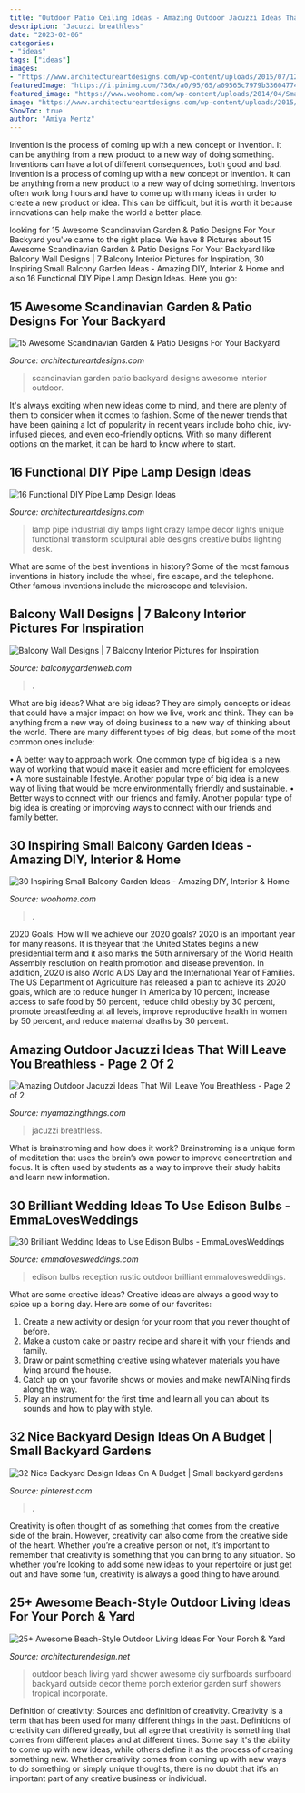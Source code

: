 ```yaml
---
title: "Outdoor Patio Ceiling Ideas - Amazing Outdoor Jacuzzi Ideas That Will Leave You Breathless"
description: "Jacuzzi breathless"
date: "2023-02-06"
categories:
- "ideas"
tags: ["ideas"]
images:
- "https://www.architectureartdesigns.com/wp-content/uploads/2015/07/1210.jpg"
featuredImage: "https://i.pinimg.com/736x/a0/95/65/a09565c7979b3360477407d9c7326f9b.jpg"
featured_image: "https://www.woohome.com/wp-content/uploads/2014/04/Small-Balcony-Garden-ideas-12.jpg"
image: "https://www.architectureartdesigns.com/wp-content/uploads/2015/07/1210.jpg"
ShowToc: true
author: "Amiya Mertz"
---
```



Invention is the process of coming up with a new concept or invention. It can be anything from a new product to a new way of doing something. Inventions can have a lot of different consequences, both good and bad.
Invention is a process of coming up with a new concept or invention. It can be anything from a new product to a new way of doing something. Inventors often work long hours and have to come up with many ideas in order to create a new product or idea. This can be difficult, but it is worth it because innovations can help make the world a better place.

	

		
looking for 15 Awesome Scandinavian Garden &amp; Patio Designs For Your Backyard you've came to the right place. We have 8 Pictures about 15 Awesome Scandinavian Garden &amp; Patio Designs For Your Backyard like Balcony Wall Designs | 7 Balcony Interior Pictures for Inspiration, 30 Inspiring Small Balcony Garden Ideas - Amazing DIY, Interior &amp; Home and also 16 Functional DIY Pipe Lamp Design Ideas. Here you go:
		
    
## 15 Awesome Scandinavian Garden &amp; Patio Designs For Your Backyard

<img loading=lazy src="https://www.architectureartdesigns.com/wp-content/uploads/2015/05/15-Awesome-Scandinavian-Garden-Patio-Designs-For-Your-Backyard-12.jpg" onerror="this.onerror=null;this.src='https://tse4.mm.bing.net/th?id=OIP.30JU5sTEcKUDChs3xn9b3wHaE8&amp;pid=15.1';" alt="15 Awesome Scandinavian Garden &amp; Patio Designs For Your Backyard">

_Source: architectureartdesigns.com_

>scandinavian garden patio backyard designs awesome interior outdoor. 

	

It's always exciting when new ideas come to mind, and there are plenty of them to consider when it comes to fashion. Some of the newer trends that have been gaining a lot of popularity in recent years include boho chic, ivy-infused pieces, and even eco-friendly options. With so many different options on the market, it can be hard to know where to start.

    
## 16 Functional DIY Pipe Lamp Design Ideas

<img loading=lazy src="https://www.architectureartdesigns.com/wp-content/uploads/2015/07/1210.jpg" onerror="this.onerror=null;this.src='https://tse2.mm.bing.net/th?id=OIP.Y9YP9q-V-UBS-kqSgxFaRQHaLX&amp;pid=15.1';" alt="16 Functional DIY Pipe Lamp Design Ideas">

_Source: architectureartdesigns.com_

>lamp pipe industrial diy lamps light crazy lampe decor lights unique functional transform sculptural able designs creative bulbs lighting desk. 

	

What are some of the best inventions in history?
Some of the most famous inventions in history include the wheel, fire escape, and the telephone. Other famous inventions include the microscope and television.

    
## Balcony Wall Designs | 7 Balcony Interior Pictures For Inspiration

<img loading=lazy src="https://balconygardenweb-lhnfx0beomqvnhspx.netdna-ssl.com/wp-content/uploads/2016/03/IMG-20160311-WA0004.jpg" onerror="this.onerror=null;this.src='https://tse2.mm.bing.net/th?id=OIP.EUSnTew7Ohr7qmFP856TTQHaJ3&amp;pid=15.1';" alt="Balcony Wall Designs | 7 Balcony Interior Pictures for Inspiration">

_Source: balconygardenweb.com_

>. 

	

What are big ideas?
What are big ideas? They are simply concepts or ideas that could have a major impact on how we live, work and think. They can be anything from a new way of doing business to a new way of thinking about the world.
There are many different types of big ideas, but some of the most common ones include: 

• A better way to approach work. One common type of big idea is a new way of working that would make it easier and more efficient for employees. 
• A more sustainable lifestyle. Another popular type of big idea is a new way of living that would be more environmentally friendly and sustainable. 
• Better ways to connect with our friends and family. Another popular type of big idea is creating or improving ways to connect with our friends and family better.

    
## 30 Inspiring Small Balcony Garden Ideas - Amazing DIY, Interior &amp; Home

<img loading=lazy src="https://www.woohome.com/wp-content/uploads/2014/04/Small-Balcony-Garden-ideas-12.jpg" onerror="this.onerror=null;this.src='https://tse2.mm.bing.net/th?id=OIP.wcHilDQv9m3XGF0IVunn3wHaK4&amp;pid=15.1';" alt="30 Inspiring Small Balcony Garden Ideas - Amazing DIY, Interior &amp; Home">

_Source: woohome.com_

>. 

	

2020 Goals: How will we achieve our 2020 goals?
2020 is an important year for many reasons. It is theyear that the United States begins a new presidential term and it also marks the 50th anniversary of the World Health Assembly resolution on health promotion and disease prevention. In addition, 2020 is also World AIDS Day and the International Year of Families. 
The US Department of Agriculture has released a plan to achieve its 2020 goals, which are to reduce hunger in America by 10 percent, increase access to safe food by 50 percent, reduce child obesity by 30 percent, promote breastfeeding at all levels, improve reproductive health in women by 50 percent, and reduce maternal deaths by 30 percent.

    
## Amazing Outdoor Jacuzzi Ideas That Will Leave You Breathless - Page 2 Of 2

<img loading=lazy src="https://myamazingthings.com/wp-content/uploads/2017/04/outdoors.jpg" onerror="this.onerror=null;this.src='https://tse1.mm.bing.net/th?id=OIP.goW2g-Nkgycqx7mDJxz9ZwHaJ4&amp;pid=15.1';" alt="Amazing Outdoor Jacuzzi Ideas That Will Leave You Breathless - Page 2 of 2">

_Source: myamazingthings.com_

>jacuzzi breathless. 

	

What is brainstroming and how does it work?
Brainstroming is a unique form of meditation that uses the brain’s own power to improve concentration and focus. It is often used by students as a way to improve their study habits and learn new information.

    
## 30 Brilliant Wedding Ideas To Use Edison Bulbs - EmmaLovesWeddings

<img loading=lazy src="http://emmalovesweddings.com/wp-content/uploads/2017/10/outdoor-rustic-wedding-reception-ideas.jpg" onerror="this.onerror=null;this.src='https://tse3.mm.bing.net/th?id=OIP.fZdrfC13ry4-yquBoRzX-QHaLH&amp;pid=15.1';" alt="30 Brilliant Wedding Ideas to Use Edison Bulbs - EmmaLovesWeddings">

_Source: emmalovesweddings.com_

>edison bulbs reception rustic outdoor brilliant emmalovesweddings. 

	

What are some creative ideas?
Creative ideas are always a good way to spice up a boring day. Here are some of our favorites: 
1. Create a new activity or design for your room that you never thought of before. 
2. Make a custom cake or pastry recipe and share it with your friends and family. 
3. Draw or paint something creative using whatever materials you have lying around the house. 
4. Catch up on your favorite shows or movies and make newTAINing finds along the way. 
5. Play an instrument for the first time and learn all you can about its sounds and how to play with style.

    
## 32 Nice Backyard Design Ideas On A Budget | Small Backyard Gardens

<img loading=lazy src="https://i.pinimg.com/736x/a0/95/65/a09565c7979b3360477407d9c7326f9b.jpg" onerror="this.onerror=null;this.src='https://tse1.mm.bing.net/th?id=OIP.nV780_jKezry0LXE1bJb5wHaLI&amp;pid=15.1';" alt="32 Nice Backyard Design Ideas On A Budget | Small backyard gardens">

_Source: pinterest.com_

>. 

	

Creativity is often thought of as something that comes from the creative side of the brain. However, creativity can also come from the creative side of the heart. Whether you’re a creative person or not, it’s important to remember that creativity is something that you can bring to any situation. So whether you’re looking to add some new ideas to your repertoire or just get out and have some fun, creativity is always a good thing to have around.

    
## 25+ Awesome Beach-Style Outdoor Living Ideas For Your Porch &amp; Yard

<img loading=lazy src="http://cdn.architecturendesign.net/wp-content/uploads/2015/07/AD-Beach-Style-Outdoor-Living-Ideas-17.jpg" onerror="this.onerror=null;this.src='https://tse2.mm.bing.net/th?id=OIP.f4KXxdrTKzKC686p1PpgbAHaJ4&amp;pid=15.1';" alt="25+ Awesome Beach-Style Outdoor Living Ideas For Your Porch &amp; Yard">

_Source: architecturendesign.net_

>outdoor beach living yard shower awesome diy surfboards surfboard backyard outside decor theme porch exterior garden surf showers tropical incorporate. 

	

Definition of creativity: Sources and definition of creativity.
Creativity is a term that has been used for many different things in the past. Definitions of creativity can differed greatly, but all agree that creativity is something that comes from different places and at different times. Some say it's the ability to come up with new ideas, while others define it as the process of creating something new. Whether creativity comes from coming up with new ways to do something or simply unique thoughts, there is no doubt that it’s an important part of any creative business or individual.

